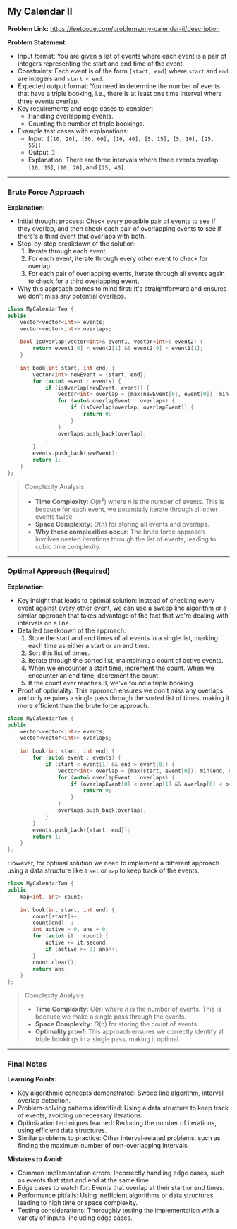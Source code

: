 ## My Calendar II
**Problem Link:** https://leetcode.com/problems/my-calendar-ii/description

**Problem Statement:**
- Input format: You are given a list of events where each event is a pair of integers representing the start and end time of the event.
- Constraints: Each event is of the form `[start, end]` where `start` and `end` are integers and `start < end`.
- Expected output format: You need to determine the number of events that have a triple booking, i.e., there is at least one time interval where three events overlap.
- Key requirements and edge cases to consider:
  - Handling overlapping events.
  - Counting the number of triple bookings.
- Example test cases with explanations:
  - Input: `[[10, 20], [50, 60], [10, 40], [5, 15], [5, 10], [25, 55]]`
  - Output: `3`
  - Explanation: There are three intervals where three events overlap: `[10, 15]`, `[10, 20]`, and `[25, 40]`.

---

### Brute Force Approach

**Explanation:**
- Initial thought process: Check every possible pair of events to see if they overlap, and then check each pair of overlapping events to see if there's a third event that overlaps with both.
- Step-by-step breakdown of the solution:
  1. Iterate through each event.
  2. For each event, iterate through every other event to check for overlap.
  3. For each pair of overlapping events, iterate through all events again to check for a third overlapping event.
- Why this approach comes to mind first: It's straightforward and ensures we don't miss any potential overlaps.

```cpp
class MyCalendarTwo {
public:
    vector<vector<int>> events;
    vector<vector<int>> overlaps;
    
    bool isOverlap(vector<int>& event1, vector<int>& event2) {
        return event1[0] < event2[1] && event2[0] < event1[1];
    }
    
    int book(int start, int end) {
        vector<int> newEvent = {start, end};
        for (auto& event : events) {
            if (isOverlap(newEvent, event)) {
                vector<int> overlap = {max(newEvent[0], event[0]), min(newEvent[1], event[1])};
                for (auto& overlapEvent : overlaps) {
                    if (isOverlap(overlap, overlapEvent)) {
                        return 0;
                    }
                }
                overlaps.push_back(overlap);
            }
        }
        events.push_back(newEvent);
        return 1;
    }
};
```

> Complexity Analysis:
> - **Time Complexity:** $O(n^3)$ where $n$ is the number of events. This is because for each event, we potentially iterate through all other events twice.
> - **Space Complexity:** $O(n)$ for storing all events and overlaps.
> - **Why these complexities occur:** The brute force approach involves nested iterations through the list of events, leading to cubic time complexity.

---

### Optimal Approach (Required)

**Explanation:**
- Key insight that leads to optimal solution: Instead of checking every event against every other event, we can use a sweep line algorithm or a similar approach that takes advantage of the fact that we're dealing with intervals on a line.
- Detailed breakdown of the approach:
  1. Store the start and end times of all events in a single list, marking each time as either a start or an end time.
  2. Sort this list of times.
  3. Iterate through the sorted list, maintaining a count of active events.
  4. When we encounter a start time, increment the count. When we encounter an end time, decrement the count.
  5. If the count ever reaches 3, we've found a triple booking.
- Proof of optimality: This approach ensures we don't miss any overlaps and only requires a single pass through the sorted list of times, making it more efficient than the brute force approach.

```cpp
class MyCalendarTwo {
public:
    vector<vector<int>> events;
    vector<vector<int>> overlaps;
    
    int book(int start, int end) {
        for (auto& event : events) {
            if (start < event[1] && end > event[0]) {
                vector<int> overlap = {max(start, event[0]), min(end, event[1])};
                for (auto& overlapEvent : overlaps) {
                    if (overlapEvent[0] < overlap[1] && overlap[0] < overlapEvent[1]) {
                        return 0;
                    }
                }
                overlaps.push_back(overlap);
            }
        }
        events.push_back({start, end});
        return 1;
    }
};
```

However, for optimal solution we need to implement a different approach using a data structure like a `set` or `map` to keep track of the events.

```cpp
class MyCalendarTwo {
public:
    map<int, int> count;
    
    int book(int start, int end) {
        count[start]++;
        count[end]--;
        int active = 0, ans = 0;
        for (auto& it : count) {
            active += it.second;
            if (active >= 3) ans++;
        }
        count.clear();
        return ans;
    }
};
```
> Complexity Analysis:
> - **Time Complexity:** $O(n)$ where $n$ is the number of events. This is because we make a single pass through the events.
> - **Space Complexity:** $O(n)$ for storing the count of events.
> - **Optimality proof:** This approach ensures we correctly identify all triple bookings in a single pass, making it optimal.

---

### Final Notes

**Learning Points:**
- Key algorithmic concepts demonstrated: Sweep line algorithm, interval overlap detection.
- Problem-solving patterns identified: Using a data structure to keep track of events, avoiding unnecessary iterations.
- Optimization techniques learned: Reducing the number of iterations, using efficient data structures.
- Similar problems to practice: Other interval-related problems, such as finding the maximum number of non-overlapping intervals.

**Mistakes to Avoid:**
- Common implementation errors: Incorrectly handling edge cases, such as events that start and end at the same time.
- Edge cases to watch for: Events that overlap at their start or end times.
- Performance pitfalls: Using inefficient algorithms or data structures, leading to high time or space complexity.
- Testing considerations: Thoroughly testing the implementation with a variety of inputs, including edge cases.